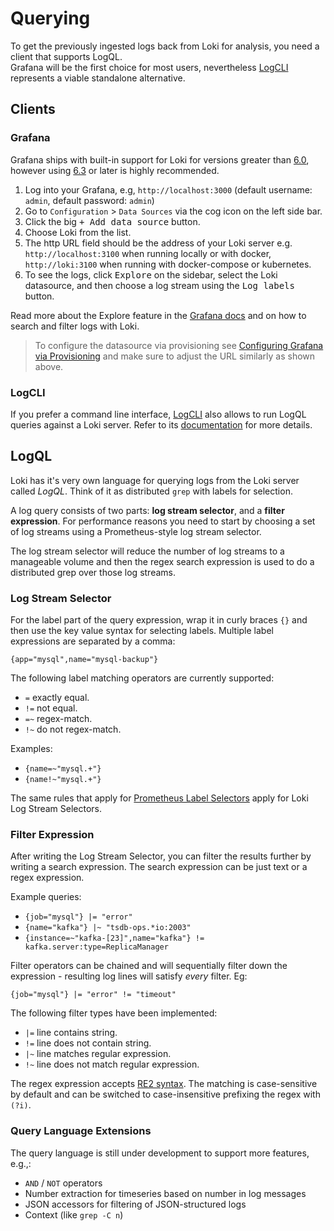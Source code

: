 # Querying

To get the previously ingested logs back from Loki for analysis, you need a
client that supports LogQL.  
Grafana will be the first choice for most users,
nevertheless [LogCLI](logcli.md) represents a viable standalone alternative.

## Clients
### Grafana

Grafana ships with built-in support for Loki for versions greater than
[6.0](https://grafana.com/grafana/download/6.0.0), however using
[6.3](https://grafana.com/grafana/download/6.3.0) or later is highly
recommended.

1. Log into your Grafana, e.g, `http://localhost:3000` (default username:
   `admin`, default password: `admin`)
2. Go to `Configuration` > `Data Sources` via the cog icon on the left side bar.
3. Click the big <kbd>+ Add data source</kbd> button.
4. Choose Loki from the list.
5. The http URL field should be the address of your Loki server e.g.
   `http://localhost:3100` when running locally or with docker,
   `http://loki:3100` when running with docker-compose or kubernetes.
6. To see the logs, click <kbd>Explore</kbd> on the sidebar, select the Loki
   datasource, and then choose a log stream using the <kbd>Log labels</kbd>
   button.

Read more about the Explore feature in the [Grafana
docs](http://docs.grafana.org/features/explore) and on how to search and filter
logs with Loki.

> To configure the datasource via provisioning see [Configuring Grafana via
> Provisioning](http://docs.grafana.org/features/datasources/loki/#configure-the-datasource-with-provisioning)
> and make sure to adjust the URL similarly as shown above.

### LogCLI
If you prefer a command line interface, [LogCLI](logcli.md) also allows to run
LogQL queries against a Loki server. Refer to its [documentation](logcli.md) for
more details.

## LogQL
Loki has it's very own language for querying logs from the Loki server called *LogQL*. Think of
it as distributed `grep` with labels for selection.

A log query consists of two parts: **log stream selector**, and a **filter
expression**. For performance reasons you need to start by choosing a set of log
streams using a Prometheus-style log stream selector.

The log stream selector will reduce the number of log streams to a manageable
volume and then the regex search expression is used to do a distributed grep
over those log streams.

### Log Stream Selector

For the label part of the query expression, wrap it in curly braces `{}` and
then use the key value syntax for selecting labels. Multiple label expressions
are separated by a comma:

`{app="mysql",name="mysql-backup"}`

The following label matching operators are currently supported:

- `=` exactly equal.
- `!=` not equal.
- `=~` regex-match.
- `!~` do not regex-match.

Examples:

- `{name=~"mysql.+"}`
- `{name!~"mysql.+"}`

The same rules that apply for [Prometheus Label
Selectors](https://prometheus.io/docs/prometheus/latest/querying/basics/#instant-vector-selectors)
apply for Loki Log Stream Selectors.

### Filter Expression

After writing the Log Stream Selector, you can filter the results further by
writing a search expression. The search expression can be just text or a regex
expression.

Example queries:

- `{job="mysql"} |= "error"`
- `{name="kafka"} |~ "tsdb-ops.*io:2003"`
- `{instance=~"kafka-[23]",name="kafka"} != kafka.server:type=ReplicaManager`

Filter operators can be chained and will sequentially filter down the
expression - resulting log lines will satisfy _every_ filter. Eg:

`{job="mysql"} |= "error" != "timeout"`

The following filter types have been implemented:

- `|=` line contains string.
- `!=` line does not contain string.
- `|~` line matches regular expression.
- `!~` line does not match regular expression.

The regex expression accepts [RE2
syntax](https://github.com/google/re2/wiki/Syntax). The matching is
case-sensitive by default and can be switched to case-insensitive prefixing the
regex with `(?i)`.

### Query Language Extensions

The query language is still under development to support more features, e.g.,:

- `AND` / `NOT` operators
- Number extraction for timeseries based on number in log messages
- JSON accessors for filtering of JSON-structured logs
- Context (like `grep -C n`)
